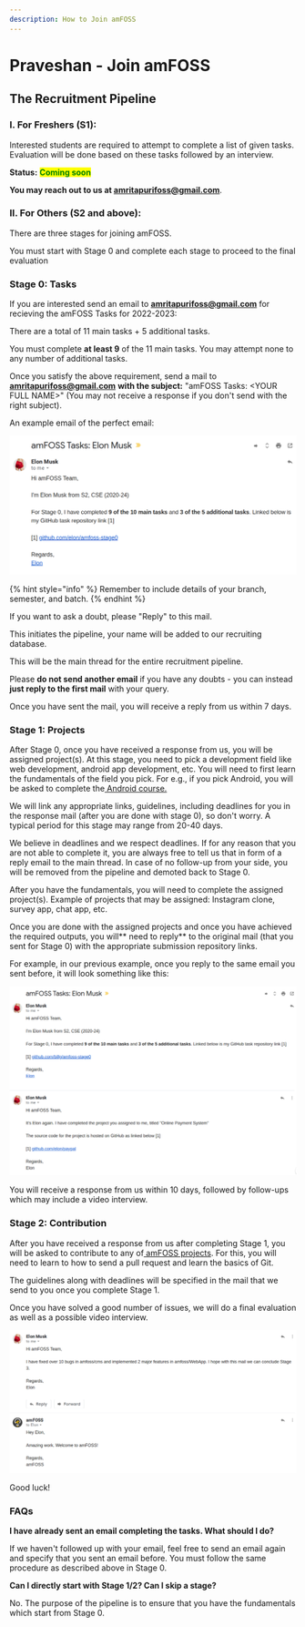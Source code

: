 ```yaml
---
description: How to Join amFOSS
---
```


# Praveshan - Join amFOSS

## The Recruitment Pipeline

### I. For Freshers (S1):

Interested students are required to attempt to complete a list of given tasks. Evaluation will be done based on these tasks followed by an interview.

**Status:** <mark style="color:green;">**Coming soon**</mark>

**You may reach out to us at [**amritapurifoss@gmail.com**](mailto:amritapurifoss@gmail.com)**.

<!-- **We are no longer accepting applications for tasks submission. Please reach out to us at** [**amritapurifoss@gmail.com**](mailto:amritapurifoss@gmail.com)**,  if you have anything to say**. -->

<!-- **Flow For Registered Students:**

* The deadline for completing the tasks is 20 November.
* After the task submission, the work of each student will be evaluated and students would be called for an interview. 
* Based on the tasks and interview performance we will be selecting students to join amFOSS. -->

### II. For Others (S2 and above):

There are three stages for joining amFOSS. 

You must start with Stage 0 and complete each stage to proceed to the final evaluation

### Stage 0: Tasks

If you are interested send an email to [**amritapurifoss@gmail.com**](mailto:amritapurifoss@gmail.com) for recieving the amFOSS Tasks for 2022-2023: 

There are a total of 11 main tasks + 5 additional tasks. 

You must complete **at least 9** of the 11 main tasks. You may attempt none to any number of additional tasks.

Once you satisfy the above requirement, send a mail to [**amritapurifoss@gmail.com**](mailto:amritapurifoss@gmail.com) **with the subject:** "amFOSS Tasks: \<YOUR FULL NAME>" (You may not receive a response if you don't send with the right subject). 

An example email of the perfect email:

![](<.gitbook/assets/image (16).png>)

{% hint style="info" %}
Remember to include details of your branch, semester, and batch. 
{% endhint %}

If you want to ask a doubt, please "Reply" to this mail. 

This initiates the pipeline, your name will be added to our recruiting database. 

This will be the main thread for the entire recruitment pipeline. 

Please **do not send another email** if you have any doubts - you can instead **just reply to the first mail** with your query.

Once you have sent the mail, you will receive a reply from us within 7 days.



### Stage 1: Projects

After Stage 0, once you have received a response from us, you will be assigned project(s). At this stage, you need to pick a development field like web development, android app development, etc. You will need to first learn the fundamentals of the field you pick. For e.g., if you pick Android, you will be asked to complete the[ Android course. ](https://www.udacity.com/course/new-android-fundamentals--ud851)

We will link any appropriate links, guidelines, including deadlines for you in the response mail (after you are done with stage 0), so don't worry. A typical period for this stage may range from 20-40 days. 

We believe in deadlines and we respect deadlines. If for any reason that you are not able to complete it, you are always free to tell us that in form of a reply email to the main thread. In case of no follow-up from your side, you will be removed from the pipeline and demoted back to Stage 0. 

After you have the fundamentals, you will need to complete the assigned project(s). Example of projects that may be assigned: Instagram clone, survey app, chat app, etc. 

Once you are done with the assigned projects and once you have achieved the required outputs, you will** need to reply** to the original mail (that you sent for Stage 0) with the appropriate submission repository links. 

For example, in our previous example, once you reply to the same email you sent before, it will look something like this:

![](<.gitbook/assets/image (12).png>)

You will receive a response from us within 10 days, followed by follow-ups which may include a video interview.



### Stage 2: Contribution

After you have received a response from us after completing Stage 1, you will be asked to contribute to any of[ amFOSS projects](https://gitlab.com/amfoss/). For this, you will need to learn to how to send a pull request and learn the basics of Git. 

The guidelines along with deadlines will be specified in the mail that we send to you once you complete Stage 1.

Once you have solved a good number of issues, we will do a final evaluation as well as a possible video interview. 

![Elon joins amFOSS](<.gitbook/assets/image (19).png>)



Good luck!

### FAQs

**I have already sent an email completing the tasks. What should I do?**

If we haven't followed up with your email, feel free to send an email again and specify that you sent an email before. You must follow the same procedure as described above in Stage 0.

**Can I directly start with Stage 1/2? Can I skip a stage?**

No. The purpose of the pipeline is to ensure that you have the fundamentals which start from Stage 0.
